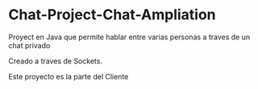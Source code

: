 # Chat-Project-Chat-Ampliation

Proyect en Java que permite hablar entre varias personas a traves de un chat privado

Creado a traves de Sockets.

Este proyecto es la parte del Cliente

